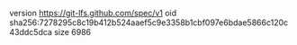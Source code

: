 version https://git-lfs.github.com/spec/v1
oid sha256:7278295c8c19b412b524aaef5c9e3358b1cbf097e6bdae5866c120c43ddc5dca
size 6986
